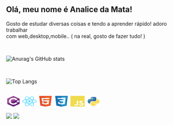 <h2>Olá, meu nome é Analice da Mata!</h2>

  <p>Gosto de estudar diversas coisas e tendo a aprender rápido! adoro trabalhar<br> com web,desktop,mobile.. ( na real, gosto de fazer tudo! )</p>      
  <br>

![Anurag's GitHub stats](https://github-readme-stats.vercel.app/api?username=Aninha8925&show_icons=true&theme=tokyonight&locale=pt-br)

  <br>
  
![Top Langs](https://github-readme-stats.vercel.app/api/top-langs/?username=Aninha8925&layout=compact&theme=tokyonight&locale=pt-br&margin=2pt&card_width=467)




<div style="display: inline_block"><br>
  <img align="center" alt="Ana-Csharp" height="30" width="40" src="https://raw.githubusercontent.com/devicons/devicon/master/icons/csharp/csharp-original.svg">
  <img align="center" alt="Ana-React" height="30" width="40" src="https://raw.githubusercontent.com/devicons/devicon/master/icons/react/react-original.svg">
  <img align="center" alt="Ana-HTML" height="30" width="40" src="https://raw.githubusercontent.com/devicons/devicon/master/icons/html5/html5-original.svg">
  <img align="center" alt="Ana-CSS" height="30" width="40" src="https://raw.githubusercontent.com/devicons/devicon/master/icons/css3/css3-original.svg">
  <img align="center" alt="Ana-Js" height="30" width="40" src="https://raw.githubusercontent.com/devicons/devicon/master/icons/javascript/javascript-plain.svg">
  <img align="center" alt="Ana-Python" height="30" width="40" src="https://raw.githubusercontent.com/devicons/devicon/master/icons/python/python-original.svg">

  
</div>


<br>
<a href="https://www.instagram.com/_aninhatdm_/" target="_blank"><img src="https://img.shields.io/badge/-Instagram-%23E4405F?style=for-the-badge&logo=instagram&logoColor=white" target="_blank"></a>
<a href="https://www.linkedin.com/in/analice-da-mata-9a4749285/" target="_blank"><img src="https://img.shields.io/badge/-LinkedIn-%230077B5?style=for-the-badge&logo=linkedin&logoColor=white" target="_blank"></a> 

  
